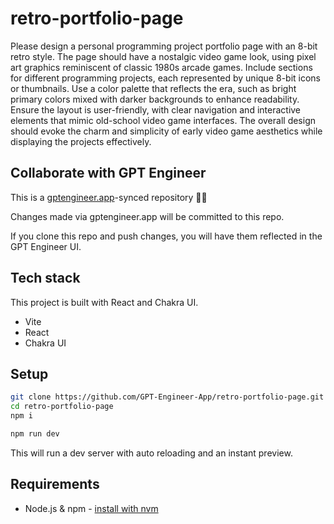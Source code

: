 # retro-portfolio-page

Please design a personal programming project portfolio page with an 8-bit retro style. The page should have a nostalgic video game look, using pixel art graphics reminiscent of classic 1980s arcade games. Include sections for different programming projects, each represented by unique 8-bit icons or thumbnails. Use a color palette that reflects the era, such as bright primary colors mixed with darker backgrounds to enhance readability. Ensure the layout is user-friendly, with clear navigation and interactive elements that mimic old-school video game interfaces. The overall design should evoke the charm and simplicity of early video game aesthetics while displaying the projects effectively.

## Collaborate with GPT Engineer

This is a [gptengineer.app](https://gptengineer.app)-synced repository 🌟🤖

Changes made via gptengineer.app will be committed to this repo.

If you clone this repo and push changes, you will have them reflected in the GPT Engineer UI.

## Tech stack

This project is built with React and Chakra UI.

- Vite
- React
- Chakra UI

## Setup

```sh
git clone https://github.com/GPT-Engineer-App/retro-portfolio-page.git
cd retro-portfolio-page
npm i
```

```sh
npm run dev
```

This will run a dev server with auto reloading and an instant preview.

## Requirements

- Node.js & npm - [install with nvm](https://github.com/nvm-sh/nvm#installing-and-updating)

